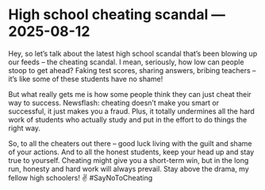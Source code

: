 # High school cheating scandal — 2025-08-12

Hey, so let’s talk about the latest high school scandal that’s been blowing up our feeds – the cheating scandal. I mean, seriously, how low can people stoop to get ahead? Faking test scores, sharing answers, bribing teachers – it’s like some of these students have no shame! 

But what really gets me is how some people think they can just cheat their way to success. Newsflash: cheating doesn’t make you smart or successful, it just makes you a fraud. Plus, it totally undermines all the hard work of students who actually study and put in the effort to do things the right way.

So, to all the cheaters out there – good luck living with the guilt and shame of your actions. And to all the honest students, keep your head up and stay true to yourself. Cheating might give you a short-term win, but in the long run, honesty and hard work will always prevail. Stay above the drama, my fellow high schoolers! ✌️ #SayNoToCheating